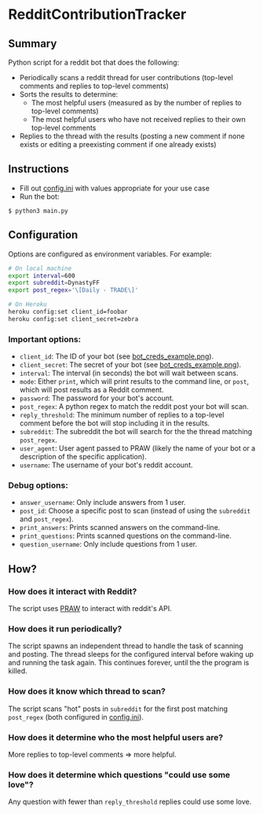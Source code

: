 # RedditContributionTracker

## Summary
Python script for a reddit bot that does the following:
- Periodically scans a reddit thread for user contributions (top-level comments and replies to top-level comments)
- Sorts the results to determine:
  - The most helpful users (measured as by the number of replies to top-level comments) 
  - The most helpful users who have not received replies to their own top-level comments
- Replies to the thread with the results (posting a new comment if none exists or editing a preexisting comment if one already exists)

## Instructions
- Fill out [config.ini](https://github.com/nhayesroth/RedditContributionTracker/blob/master/config.ini) with values appropriate for your use case
- Run the bot:
```
$ python3 main.py
```

## Configuration
Options are configured as environment variables. For example:

```bash
# On local machine
export interval=600
export subreddit=DynastyFF
export post_regex='\[Daily - TRADE\]'

# On Heroku
heroku config:set client_id=foobar
heroku config:set client_secret=zebra
```

### Important options:

- `client_id`: The ID of your bot (see [bot_creds_example.png](bot_creds_example.png)).
- `client_secret`: The secret of your bot (see [bot_creds_example.png](bot_creds_example.png)).
- `interval`: The interval (in seconds) the bot will wait between scans.
- `mode`: Either `print`, which will print results to the command line, or `post`, which will post results as a Reddit comment.
- `password`: The password for your bot's account.
- `post_regex`: A python regex to match the reddit post your bot will scan.
- `reply_threshold`: The minimum number of replies to a top-level comment before the bot will stop including it in the results.
- `subreddit`: The subreddit the bot will search for the the thread matching `post_regex`.
- `user_agent`: User agent passed to PRAW (likely the name of your bot or a description of the specific application).
- `username`: The username of your bot's reddit account.


### Debug options:

- `answer_username`: Only include answers from 1 user.
- `post_id`: Choose a specific post to scan (instead of using the `subreddit` and `post_regex`).
- `print_answers`: Prints scanned answers on the command-line.
- `print_questions`: Prints scanned questions on the command-line.
- `question_username`: Only include questions from 1 user.


## How?

### How does it interact with Reddit?
The script uses [PRAW](https://praw.readthedocs.io/en/latest/index.html) to interact with reddit's API.

### How does it run periodically?
The script spawns an independent thread to handle the task of scanning and posting. The thread sleeps for the configured interval before waking up and running the task again. This continues forever, until the the program is killed.

### How does it know which thread to scan?
The script scans "hot" posts in `subreddit` for the first post matching `post_regex` (both configured in [config.ini](https://github.com/nhayesroth/RedditContributionTracker/blob/master/config.ini)).

### How does it determine who the most helpful users are?
More replies to top-level comments => more helpful.

### How does it determine which questions "could use some love"?
Any question with fewer than `reply_threshold` replies could use some love.